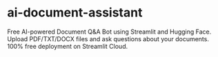 # ai-document-assistant
Free AI-powered Document Q&amp;A Bot using Streamlit and Hugging Face. Upload PDF/TXT/DOCX files and ask questions about your documents. 100% free deployment on Streamlit Cloud.
